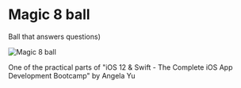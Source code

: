 # Magic 8 ball

Ball that answers questions)

![Magic 8 ball](https://github.com/serjkarev/MAgic-8-ball/blob/master/demo/magicBall.gif)

One of the practical parts of "iOS 12 & Swift - The Complete iOS App Development Bootcamp" by Angela Yu
